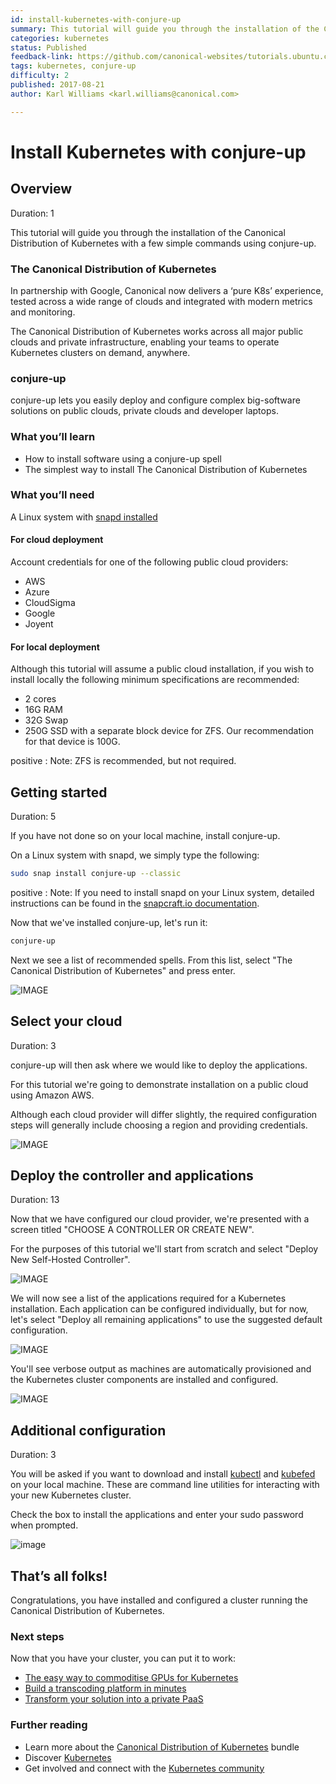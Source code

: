 ```yaml
---
id: install-kubernetes-with-conjure-up
summary: This tutorial will guide you through the installation of the Canonical Distribution of Kubernetes with a few simple commands using conjure-up.
categories: kubernetes
status: Published
feedback-link: https://github.com/canonical-websites/tutorials.ubuntu.com/issues
tags: kubernetes, conjure-up
difficulty: 2
published: 2017-08-21
author: Karl Williams <karl.williams@canonical.com>

---
```



# Install Kubernetes with conjure-up


## Overview
Duration: 1

This tutorial will guide you through the installation of the Canonical Distribution of Kubernetes with a few simple commands using conjure-up.

### The Canonical Distribution of Kubernetes

In partnership with Google, Canonical now delivers a ‘pure K8s’ experience, tested across a wide range of clouds and integrated with modern metrics and monitoring.

The Canonical Distribution of Kubernetes works across all major public clouds and private infrastructure, enabling your teams to operate Kubernetes clusters on demand, anywhere.

### conjure-up

conjure-up lets you easily deploy and configure complex big-software solutions on public clouds, private clouds and developer laptops.

### What you’ll learn
  - How to install software using a conjure-up spell
  - The simplest way to install The Canonical Distribution of Kubernetes

### What you’ll need

A Linux system with [snapd installed](https://snapcraft.io/docs/core/install)

#### For cloud deployment
Account credentials for one of the following public cloud providers:
  - AWS
  - Azure
  - CloudSigma
  - Google
  - Joyent

#### For local deployment

Although this tutorial will assume a public cloud installation, if you wish to install locally the following minimum specifications are recommended:
 - 2 cores
 - 16G RAM
 - 32G Swap
 - 250G SSD with a separate block device for ZFS. Our recommendation for that device is 100G.

positive
: Note: ZFS is recommended, but not required.

## Getting started
Duration: 5

If you have not done so on your local machine, install conjure-up.

On a Linux system with snapd, we simply type the following:

```bash
sudo snap install conjure-up --classic
```

positive
: Note: If you need to install snapd on your Linux system, detailed instructions can be found in the [snapcraft.io documentation](https://snapcraft.io/docs/core/install).

Now that we've installed conjure-up, let's run it:

```bash
conjure-up
```

Next we see a list of recommended spells. From this list, select "The Canonical Distribution of Kubernetes" and press enter.

![IMAGE](https://assets.ubuntu.com/v1/042c1dd7-select-canonical-distribution-of-kubernetes.png)

## Select your cloud
Duration: 3

conjure-up will then ask where we would like to deploy the applications.

For this tutorial we're going to demonstrate installation on a public cloud using Amazon AWS.

Although each cloud provider will differ slightly, the required configuration steps will generally include choosing a region and providing credentials.

![IMAGE](https://assets.ubuntu.com/v1/43eb777a-Screenshot+from+2017-08-18+11-57-29.png)


## Deploy the controller and applications
Duration: 13

Now that we have configured our cloud provider, we're presented with a screen titled "CHOOSE A CONTROLLER OR CREATE NEW".

For the purposes of this tutorial we'll start from scratch and select "Deploy New Self-Hosted Controller".

![IMAGE](https://assets.ubuntu.com/v1/ed7970a6-new-controller.png)

We will now see a list of the applications required for a Kubernetes installation. Each application can be configured individually, but for now, let's select "Deploy all remaining applications" to use the suggested default configuration.

![IMAGE](https://assets.ubuntu.com/v1/73946c3f-deploy-all.png)

You'll see verbose output as machines are automatically provisioned and the Kubernetes cluster components are installed and configured.

![IMAGE](https://assets.ubuntu.com/v1/1e9223dc-machine-status.png)

## Additional configuration
Duration: 3

You will be asked if you want to download and install [kubectl](https://kubernetes.io/docs/user-guide/kubectl-overview/) and [kubefed](https://kubernetes.io/docs/admin/kubefed/) on your local machine. These are command line utilities for interacting with your new Kubernetes cluster.

Check the box to install the applications and enter your sudo password when prompted.

![image](https://assets.ubuntu.com/v1/430ae051-sudo-install.png)

## That’s all folks!

Congratulations, you have installed and configured a cluster running the Canonical Distribution of Kubernetes.

### Next steps

Now that you have your cluster, you can put it to work:

* [The easy way to commoditise GPUs for Kubernetes][kubegpu]
* [Build a transcoding platform in minutes][kubetransform]
* [Transform your solution into a private PaaS][kubepaas]

### Further reading

* Learn more about the [Canonical Distribution of Kubernetes][canonicalkubernetes] bundle
* Discover [Kubernetes][cankube]
* Get involved and connect with the [Kubernetes community][kubecommunity]

[kubegpu]: https://medium.com/intuitionmachine/how-we-commoditized-gpus-for-kubernetes-7131f3e9231f
[kubetransform]: https://insights.ubuntu.com/2017/03/27/job-concurrency-in-kubernetes-lxd-cpu-pinning-to-the-rescue/
[kubepaas]: https://github.com/deis/workflow
[canonicalkubernetes]: https://jujucharms.com/canonical-kubernetes
[cankube]: https://jujucharms.com/kubernetes  
[kubecommunity]: https://kubernetes.io/community/
